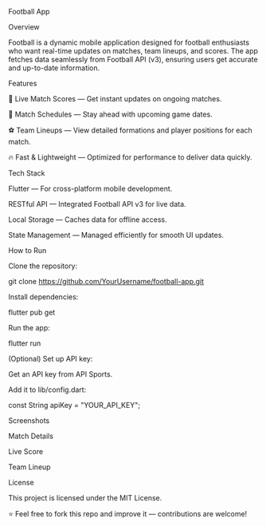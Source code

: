 Football App

Overview

Football is a dynamic mobile application designed for football enthusiasts who want real-time updates on matches, team lineups, and scores. The app fetches data seamlessly from Football API (v3), ensuring users get accurate and up-to-date information.

Features

🏅 Live Match Scores — Get instant updates on ongoing matches.

📅 Match Schedules — Stay ahead with upcoming game dates.

⚽ Team Lineups — View detailed formations and player positions for each match.

🔥 Fast & Lightweight — Optimized for performance to deliver data quickly.

Tech Stack

Flutter — For cross-platform mobile development.

RESTful API — Integrated Football API v3 for live data.

Local Storage — Caches data for offline access.

State Management — Managed efficiently for smooth UI updates.

How to Run

Clone the repository:

git clone https://github.com/YourUsername/football-app.git

Install dependencies:

flutter pub get

Run the app:

flutter run

(Optional) Set up API key:

Get an API key from API Sports.

Add it to lib/config.dart:

const String apiKey = "YOUR_API_KEY";

Screenshots

Match Details

Live Score

Team Lineup







License

This project is licensed under the MIT License.

⭐ Feel free to fork this repo and improve it — contributions are welcome!
